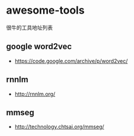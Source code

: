 # awesome-tools
很牛的工具地址列表

## google word2vec
* https://code.google.com/archive/p/word2vec/

## rnnlm
* http://rnnlm.org/

## mmseg
* http://technology.chtsai.org/mmseg/
